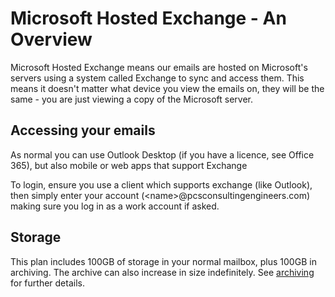# Microsoft Hosted Exchange - An Overview

Microsoft Hosted Exchange means our emails are hosted on Microsoft's servers using a system called Exchange to sync and access them.
This means it doesn't matter what device you view the emails on, they will be the same - you are just viewing a copy of the Microsoft server.

## Accessing your emails

As normal you can use Outlook Desktop (if you have a licence, see Office 365), but also mobile or web apps that support Exchange

To login, ensure you use a client which supports exchange (like Outlook), then simply enter your account (\<name\>@pcsconsultingengineers.com) making sure you log in as a work account if asked.

## Storage

This plan includes 100GB of storage in your normal mailbox, plus 100GB in archiving. The archive can also increase in size indefinitely. See [archiving](emails/archiving.md) for further details.
